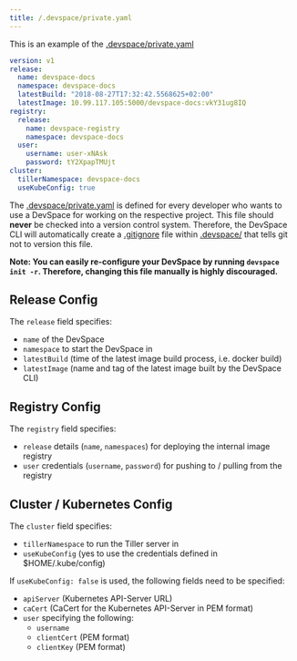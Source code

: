 ```yaml
---
title: /.devspace/private.yaml
---
```


This is an example of the [.devspace/private.yaml](#)

```yaml
version: v1
release:
  name: devspace-docs
  namespace: devspace-docs
  latestBuild: "2018-08-27T17:32:42.5568625+02:00"
  latestImage: 10.99.117.105:5000/devspace-docs:vkY31ug8IQ
registry:
  release:
    name: devspace-registry
    namespace: devspace-docs
  user:
    username: user-xNAsk
    password: tY2XpapTMUjt
cluster:
  tillerNamespace: devspace-docs
  useKubeConfig: true
```

The [.devspace/private.yaml](#) is defined for every developer who wants to use a DevSpace for working on the respective project. This file should **never** be checked into a version control system. Therefore, the DevSpace CLI will automatically create a [.gitignore](#) file within [.devspace/](#) that tells git not to version this file.

**Note: You can easily re-configure your DevSpace by running `devspace init -r`. Therefore, changing this file manually is highly discouraged.**

## Release Config
The `release` field specifies:
- `name` of the DevSpace
- `namespace` to start the DevSpace in
- `latestBuild` (time of the latest image build process, i.e. docker build)
- `latestImage` (name and tag of the latest image built by the DevSpace CLI)

## Registry Config
The `registry` field specifies:
- `release` details (`name`, `namespaces`) for deploying the internal image registry
- `user` credentials (`username`, `password`) for pushing to / pulling from the registry

## Cluster / Kubernetes Config
The `cluster` field specifies:
- `tillerNamespace` to run the Tiller server in
- `useKubeConfig` (yes to use the credentials defined in $HOME/.kube/config)

If `useKubeConfig: false` is used, the following fields need to be specified:
- `apiServer` (Kubernetes API-Server URL)
- `caCert` (CaCert for the Kubernetes API-Server in PEM format)
- `user` specifying the following: 
  - `username`
  - `clientCert` (PEM format)
  - `clientKey` (PEM format)
